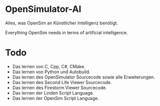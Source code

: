 # OpenSimulator-AI
Alles, was OpenSim an Künstlicher Intelligenz benötigt.

Everything OpenSim needs in terms of artificial intelligence.

# Todo
* Das lernen von C, Cpp, C#, CMake.
* Das lernen von Python und Autobuild.
* Das lernen des OpenSimulator Sourcecode sowie alle Erweiterungen.
* Das lernen des Second Life Viewer Sourcecode.
* Das lernen des Firestorm Viewer Sourcecode.
* Das lernen der Linden Script Language.
* Das lernen der OpenSim Script Language.
